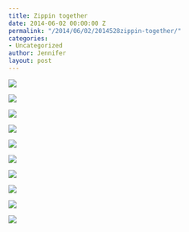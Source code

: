 ```yaml
---
title: Zippin together
date: 2014-06-02 00:00:00 Z
permalink: "/2014/06/02/2014528zippin-together/"
categories:
- Uncategorized
author: Jennifer
layout: post
---
```


<div class="image-gallery-wrapper">
  <p>
    <img src="/assets/images/Zippin-together/2014-05-03+16.06.59.jpg" />
  </p>

  <p>
    <img src="/assets/images/Zippin-together/2014-05-03+15.56.33.jpg" />
  </p>

  <p>
    <img src="/assets/images/Zippin-together/2014-05-03+15.15.40.jpg" />
  </p>

  <p>
    <img src="/assets/images/Zippin-together/2014-05-03+14.45.31.jpg" />
  </p>

  <p>
    <img src="/assets/images/Zippin-together/2014-05-03+16.10.05.jpg" />
  </p>

  <p>
    <img src="/assets/images/Zippin-together/2014-05-03+19.10.28-2.jpg" />
  </p>

  <p>
    <img src="/assets/images/Zippin-together/2014-05-03+19.34.32.jpg" />
  </p>

  <p>
    <img src="/assets/images/Zippin-together/2014-05-03+19.55.23.jpg" />
  </p>

  <p>
    <img src="/assets/images/Zippin-together/2014-05-03+19.55.47.jpg" />
  </p>

  <p>
    <img src="/assets/images/Zippin-together/2014-05-03+15.29.12.jpg" />
  </p>
</div>
